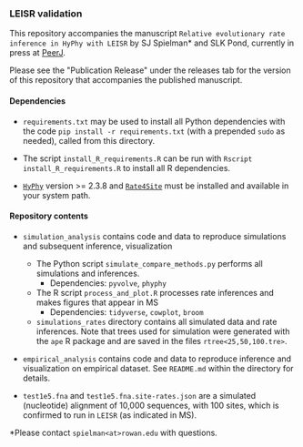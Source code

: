 ### LEISR validation

This repository accompanies the manuscript `Relative evolutionary rate inference in HyPhy with LEISR` by SJ Spielman\* and SLK Pond, currently in press at [PeerJ](https://peerj.com/).

Please see the "Publication Release" under the releases tab for the version of this repository that accompanies the published manuscript.

#### Dependencies

+ `requirements.txt` may be used to install all Python dependencies with the code `pip install -r requirements.txt` (with a prepended `sudo` as needed), called from this directory.

+ The script `install_R_requirements.R` can be run with `Rscript install_R_requirements.R` to install all R dependencies.

+ [`HyPhy`](http://hyphy.org) version >= 2.3.8 and [`Rate4Site`](https://www.tau.ac.il/~itaymay/cp/rate4site.html) must be installed and available in your system path.


#### Repository contents 

+ `simulation_analysis` contains code and data to reproduce simulations and subsequent inference, visualization
	+ The Python script `simulate_compare_methods.py` performs all simulations and inferences.
		+ Dependencies: `pyvolve`, `phyphy`
	+ The R script `process_and_plot.R` processes rate inferences and makes figures that appear in MS
		+ Dependencies: `tidyverse`, `cowplot`, `broom` 
	+ `simulations_rates` directory contains all simulated data and rate inferences. Note that trees used for simulation were generated with the `ape` R package and are saved in the files `rtree<25,50,100.tre>`.

+ `empirical_analysis` contains code and data to reproduce inference and visualization on empirical dataset. See `README.md` within the directory for details.

+ `test1e5.fna` and `test1e5.fna.site-rates.json` are a simulated (nucleotide) alignment of 10,000 sequences, with 100 sites, which is confirmed to run in `LEISR` (as indicated in MS). 



\*Please contact `spielman<at>rowan.edu` with questions.
